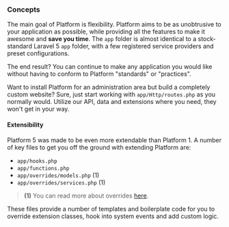 ### Concepts

The main goal of Platform is flexibility. Platform aims to be as unobtrusive to your application as possible, while providing all the features to make it awesome and **save you time**.
The `app` folder is almost identical to a stock-standard Laravel 5 `app` folder, with a few registered service providers and preset configurations.

The end result? You can continue to make any application you would like without having to conform to Platform "standards" or "practices".

Want to install Platform for an administration area but build a completely custom website? Sure, just start working with `app/Http/routes.php` as you normally would. Utilize our API, data and extensions where you need, they won't get in your way.

#### Extensibility

Platform 5 was made to be even more extendable than Platform 1. A number of key files to get you off the ground with extending Platform are:

 - `app/hooks.php`
 - `app/functions.php`
 - `app/overrides/models.php` (1)
 - `app/overrides/services.php` (1)

 > **(1)** You can read more about overrides [here](#overrides).

These files provide a number of templates and boilerplate code for you to override extension classes, hook into system events and add custom logic.
